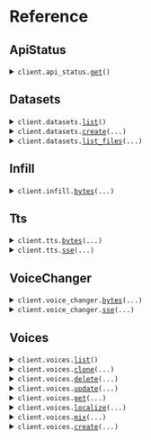 # Reference
## ApiStatus
<details><summary><code>client.api_status.<a href="src/cartesia/api_status/client.py">get</a>()</code></summary>
<dl>
<dd>

#### 🔌 Usage

<dl>
<dd>

<dl>
<dd>

```python
from cartesia import Cartesia

client = Cartesia(
    api_key="YOUR_API_KEY",
)
client.api_status.get()

```
</dd>
</dl>
</dd>
</dl>

#### ⚙️ Parameters

<dl>
<dd>

<dl>
<dd>

**request_options:** `typing.Optional[RequestOptions]` — Request-specific configuration.
    
</dd>
</dl>
</dd>
</dl>


</dd>
</dl>
</details>

## Datasets
<details><summary><code>client.datasets.<a href="src/cartesia/datasets/client.py">list</a>()</code></summary>
<dl>
<dd>

#### 🔌 Usage

<dl>
<dd>

<dl>
<dd>

```python
from cartesia import Cartesia

client = Cartesia(
    api_key="YOUR_API_KEY",
)
client.datasets.list()

```
</dd>
</dl>
</dd>
</dl>

#### ⚙️ Parameters

<dl>
<dd>

<dl>
<dd>

**request_options:** `typing.Optional[RequestOptions]` — Request-specific configuration.
    
</dd>
</dl>
</dd>
</dl>


</dd>
</dl>
</details>

<details><summary><code>client.datasets.<a href="src/cartesia/datasets/client.py">create</a>(...)</code></summary>
<dl>
<dd>

#### 🔌 Usage

<dl>
<dd>

<dl>
<dd>

```python
from cartesia import Cartesia

client = Cartesia(
    api_key="YOUR_API_KEY",
)
client.datasets.create(
    name="name",
)

```
</dd>
</dl>
</dd>
</dl>

#### ⚙️ Parameters

<dl>
<dd>

<dl>
<dd>

**name:** `str` 
    
</dd>
</dl>

<dl>
<dd>

**request_options:** `typing.Optional[RequestOptions]` — Request-specific configuration.
    
</dd>
</dl>
</dd>
</dl>


</dd>
</dl>
</details>

<details><summary><code>client.datasets.<a href="src/cartesia/datasets/client.py">list_files</a>(...)</code></summary>
<dl>
<dd>

#### 🔌 Usage

<dl>
<dd>

<dl>
<dd>

```python
from cartesia import Cartesia

client = Cartesia(
    api_key="YOUR_API_KEY",
)
client.datasets.list_files(
    id="id",
)

```
</dd>
</dl>
</dd>
</dl>

#### ⚙️ Parameters

<dl>
<dd>

<dl>
<dd>

**id:** `str` 
    
</dd>
</dl>

<dl>
<dd>

**request_options:** `typing.Optional[RequestOptions]` — Request-specific configuration.
    
</dd>
</dl>
</dd>
</dl>


</dd>
</dl>
</details>

## Infill
<details><summary><code>client.infill.<a href="src/cartesia/infill/client.py">bytes</a>(...)</code></summary>
<dl>
<dd>

#### 📝 Description

<dl>
<dd>

<dl>
<dd>

Generate audio that smoothly connects two existing audio segments. This is useful for inserting new speech between existing speech segments while maintaining natural transitions.

**The cost is 1 credit per character of the infill text plus a fixed cost of 300 credits.**

Only the `sonic-2` model is supported for infill at this time.

At least one of `left_audio` or `right_audio` must be provided.

As with all generative models, there's some inherent variability, but here's some tips we recommend to get the best results from infill:
- Use longer infill transcripts
  - This gives the model more flexibility to adapt to the rest of the audio
- Target natural pauses in the audio when deciding where to clip
  - This means you don't need word-level timestamps to be as precise
- Clip right up to the start and end of the audio segment you want infilled, keeping as much silence in the left/right audio segments as possible
  - This helps the model generate more natural transitions
</dd>
</dl>
</dd>
</dl>

#### 🔌 Usage

<dl>
<dd>

<dl>
<dd>

```python
from cartesia import Cartesia

client = Cartesia(
    api_key="YOUR_API_KEY",
)
client.infill.bytes(
    model_id="sonic-2",
    language="en",
    transcript="middle segment",
    voice_id="694f9389-aac1-45b6-b726-9d9369183238",
    output_format_container="wav",
    output_format_sample_rate=44100,
    output_format_encoding="pcm_f32le",
    voice_experimental_controls_speed="slowest",
    voice_experimental_controls_emotion=["surprise:high", "curiosity:high"],
)

```
</dd>
</dl>
</dd>
</dl>

#### ⚙️ Parameters

<dl>
<dd>

<dl>
<dd>

**left_audio:** `from __future__ import annotations

core.File` — See core.File for more documentation
    
</dd>
</dl>

<dl>
<dd>

**right_audio:** `from __future__ import annotations

core.File` — See core.File for more documentation
    
</dd>
</dl>

<dl>
<dd>

**model_id:** `str` — The ID of the model to use for generating audio
    
</dd>
</dl>

<dl>
<dd>

**language:** `str` — The language of the transcript
    
</dd>
</dl>

<dl>
<dd>

**transcript:** `str` — The infill text to generate
    
</dd>
</dl>

<dl>
<dd>

**voice_id:** `str` — The ID of the voice to use for generating audio
    
</dd>
</dl>

<dl>
<dd>

**output_format_container:** `OutputFormatContainer` — The format of the output audio
    
</dd>
</dl>

<dl>
<dd>

**output_format_sample_rate:** `int` — The sample rate of the output audio
    
</dd>
</dl>

<dl>
<dd>

**output_format_encoding:** `typing.Optional[RawEncoding]` — Required for `raw` and `wav` containers.

    
</dd>
</dl>

<dl>
<dd>

**output_format_bit_rate:** `typing.Optional[int]` — Required for `mp3` containers.

    
</dd>
</dl>

<dl>
<dd>

**voice_experimental_controls_speed:** `typing.Optional[Speed]` 

Either a number between -1.0 and 1.0 or a natural language description of speed.

If you specify a number, 0.0 is the default speed, -1.0 is the slowest speed, and 1.0 is the fastest speed.

    
</dd>
</dl>

<dl>
<dd>

**voice_experimental_controls_emotion:** `typing.Optional[typing.List[Emotion]]` 

An array of emotion:level tags.

Supported emotions are: anger, positivity, surprise, sadness, and curiosity.

Supported levels are: lowest, low, (omit), high, highest.

    
</dd>
</dl>

<dl>
<dd>

**request_options:** `typing.Optional[RequestOptions]` — Request-specific configuration. You can pass in configuration such as `chunk_size`, and more to customize the request and response.
    
</dd>
</dl>
</dd>
</dl>


</dd>
</dl>
</details>

## Tts
<details><summary><code>client.tts.<a href="src/cartesia/tts/client.py">bytes</a>(...)</code></summary>
<dl>
<dd>

#### 🔌 Usage

<dl>
<dd>

<dl>
<dd>

```python
from cartesia import Cartesia

client = Cartesia(
    api_key="YOUR_API_KEY",
)
client.tts.bytes(
    model_id="sonic-2",
    transcript="Hello, world!",
    voice={"mode": "id", "id": "694f9389-aac1-45b6-b726-9d9369183238"},
    language="en",
    output_format={
        "sample_rate": 44100,
        "encoding": "pcm_f32le",
        "container": "raw",
    },
)

```
</dd>
</dl>
</dd>
</dl>

#### ⚙️ Parameters

<dl>
<dd>

<dl>
<dd>

**model_id:** `str` — The ID of the model to use for the generation. See [Models](/build-with-sonic/models) for available models.
    
</dd>
</dl>

<dl>
<dd>

**transcript:** `str` 
    
</dd>
</dl>

<dl>
<dd>

**voice:** `TtsRequestVoiceSpecifierParams` 
    
</dd>
</dl>

<dl>
<dd>

**output_format:** `OutputFormatParams` 
    
</dd>
</dl>

<dl>
<dd>

**language:** `typing.Optional[SupportedLanguage]` 
    
</dd>
</dl>

<dl>
<dd>

**duration:** `typing.Optional[float]` 

The maximum duration of the audio in seconds. You do not usually need to specify this.
If the duration is not appropriate for the length of the transcript, the output audio may be truncated.
    
</dd>
</dl>

<dl>
<dd>

**request_options:** `typing.Optional[RequestOptions]` — Request-specific configuration. You can pass in configuration such as `chunk_size`, and more to customize the request and response.
    
</dd>
</dl>
</dd>
</dl>


</dd>
</dl>
</details>

<details><summary><code>client.tts.<a href="src/cartesia/tts/client.py">sse</a>(...)</code></summary>
<dl>
<dd>

#### 🔌 Usage

<dl>
<dd>

<dl>
<dd>

```python
from cartesia import Cartesia

client = Cartesia(
    api_key="YOUR_API_KEY",
)
response = client.tts.sse(
    model_id="sonic-2",
    transcript="Hello, world!",
    voice={"mode": "id", "id": "694f9389-aac1-45b6-b726-9d9369183238"},
    language="en",
    output_format={
        "sample_rate": 44100,
        "encoding": "pcm_f32le",
        "container": "raw",
    },
)
for chunk in response:
    yield chunk

```
</dd>
</dl>
</dd>
</dl>

#### ⚙️ Parameters

<dl>
<dd>

<dl>
<dd>

**model_id:** `str` — The ID of the model to use for the generation. See [Models](/build-with-sonic/models) for available models.
    
</dd>
</dl>

<dl>
<dd>

**transcript:** `str` 
    
</dd>
</dl>

<dl>
<dd>

**voice:** `TtsRequestVoiceSpecifierParams` 
    
</dd>
</dl>

<dl>
<dd>

**output_format:** `OutputFormatParams` 
    
</dd>
</dl>

<dl>
<dd>

**language:** `typing.Optional[SupportedLanguage]` 
    
</dd>
</dl>

<dl>
<dd>

**duration:** `typing.Optional[float]` 

The maximum duration of the audio in seconds. You do not usually need to specify this.
If the duration is not appropriate for the length of the transcript, the output audio may be truncated.
    
</dd>
</dl>

<dl>
<dd>

**request_options:** `typing.Optional[RequestOptions]` — Request-specific configuration.
    
</dd>
</dl>
</dd>
</dl>


</dd>
</dl>
</details>

## VoiceChanger
<details><summary><code>client.voice_changer.<a href="src/cartesia/voice_changer/client.py">bytes</a>(...)</code></summary>
<dl>
<dd>

#### 📝 Description

<dl>
<dd>

<dl>
<dd>

Takes an audio file of speech, and returns an audio file of speech spoken with the same intonation, but with a different voice.

This endpoint is priced at 15 characters per second of input audio.
</dd>
</dl>
</dd>
</dl>

#### 🔌 Usage

<dl>
<dd>

<dl>
<dd>

```python
from cartesia import Cartesia

client = Cartesia(
    api_key="YOUR_API_KEY",
)
client.voice_changer.bytes(
    voice_id="694f9389-aac1-45b6-b726-9d9369183238",
    output_format_container="raw",
    output_format_sample_rate=44100,
    output_format_encoding="pcm_f32le",
)

```
</dd>
</dl>
</dd>
</dl>

#### ⚙️ Parameters

<dl>
<dd>

<dl>
<dd>

**clip:** `from __future__ import annotations

core.File` — See core.File for more documentation
    
</dd>
</dl>

<dl>
<dd>

**voice_id:** `str` 
    
</dd>
</dl>

<dl>
<dd>

**output_format_container:** `OutputFormatContainer` 
    
</dd>
</dl>

<dl>
<dd>

**output_format_sample_rate:** `int` 
    
</dd>
</dl>

<dl>
<dd>

**output_format_encoding:** `typing.Optional[RawEncoding]` — Required for `raw` and `wav` containers.

    
</dd>
</dl>

<dl>
<dd>

**output_format_bit_rate:** `typing.Optional[int]` — Required for `mp3` containers.

    
</dd>
</dl>

<dl>
<dd>

**request_options:** `typing.Optional[RequestOptions]` — Request-specific configuration. You can pass in configuration such as `chunk_size`, and more to customize the request and response.
    
</dd>
</dl>
</dd>
</dl>


</dd>
</dl>
</details>

<details><summary><code>client.voice_changer.<a href="src/cartesia/voice_changer/client.py">sse</a>(...)</code></summary>
<dl>
<dd>

#### 🔌 Usage

<dl>
<dd>

<dl>
<dd>

```python
from cartesia import Cartesia

client = Cartesia(
    api_key="YOUR_API_KEY",
)
response = client.voice_changer.sse(
    voice_id="694f9389-aac1-45b6-b726-9d9369183238",
    output_format_container="raw",
    output_format_sample_rate=44100,
    output_format_encoding="pcm_f32le",
)
for chunk in response:
    yield chunk

```
</dd>
</dl>
</dd>
</dl>

#### ⚙️ Parameters

<dl>
<dd>

<dl>
<dd>

**clip:** `from __future__ import annotations

core.File` — See core.File for more documentation
    
</dd>
</dl>

<dl>
<dd>

**voice_id:** `str` 
    
</dd>
</dl>

<dl>
<dd>

**output_format_container:** `OutputFormatContainer` 
    
</dd>
</dl>

<dl>
<dd>

**output_format_sample_rate:** `int` 
    
</dd>
</dl>

<dl>
<dd>

**output_format_encoding:** `typing.Optional[RawEncoding]` — Required for `raw` and `wav` containers.

    
</dd>
</dl>

<dl>
<dd>

**output_format_bit_rate:** `typing.Optional[int]` — Required for `mp3` containers.

    
</dd>
</dl>

<dl>
<dd>

**request_options:** `typing.Optional[RequestOptions]` — Request-specific configuration.
    
</dd>
</dl>
</dd>
</dl>


</dd>
</dl>
</details>

## Voices
<details><summary><code>client.voices.<a href="src/cartesia/voices/client.py">list</a>()</code></summary>
<dl>
<dd>

#### 🔌 Usage

<dl>
<dd>

<dl>
<dd>

```python
from cartesia import Cartesia

client = Cartesia(
    api_key="YOUR_API_KEY",
)
client.voices.list()

```
</dd>
</dl>
</dd>
</dl>

#### ⚙️ Parameters

<dl>
<dd>

<dl>
<dd>

**request_options:** `typing.Optional[RequestOptions]` — Request-specific configuration.
    
</dd>
</dl>
</dd>
</dl>


</dd>
</dl>
</details>

<details><summary><code>client.voices.<a href="src/cartesia/voices/client.py">clone</a>(...)</code></summary>
<dl>
<dd>

#### 📝 Description

<dl>
<dd>

<dl>
<dd>

Clone a voice from an audio clip. This endpoint has two modes, stability and similarity.

Similarity mode clones are more similar to the source clip, but may reproduce background noise. For these, use an audio clip about 5 seconds long.

Stability mode clones are more stable, but may not sound as similar to the source clip. For these, use an audio clip 10-20 seconds long.
</dd>
</dl>
</dd>
</dl>

#### 🔌 Usage

<dl>
<dd>

<dl>
<dd>

```python
from cartesia import Cartesia

client = Cartesia(
    api_key="YOUR_API_KEY",
)
client.voices.clone(
    name="A high-similarity cloned voice",
    description="Copied from Cartesia docs",
    mode="similarity",
    language="en",
    transcript="A transcript of the words spoken in the audio clip.",
    enhance=False,
)

```
</dd>
</dl>
</dd>
</dl>

#### ⚙️ Parameters

<dl>
<dd>

<dl>
<dd>

**clip:** `from __future__ import annotations

core.File` — See core.File for more documentation
    
</dd>
</dl>

<dl>
<dd>

**name:** `str` — The name of the voice.

    
</dd>
</dl>

<dl>
<dd>

**language:** `SupportedLanguage` — The language of the voice.

    
</dd>
</dl>

<dl>
<dd>

**mode:** `CloneMode` — Tradeoff between similarity and stability. Similarity clones sound more like the source clip, but may reproduce background noise. Stability clones always sound like a studio recording, but may not sound as similar to the source clip.

    
</dd>
</dl>

<dl>
<dd>

**enhance:** `bool` — Whether to enhance the clip to improve its quality before cloning. Useful if the clip has background noise.

    
</dd>
</dl>

<dl>
<dd>

**description:** `typing.Optional[str]` — A description for the voice.

    
</dd>
</dl>

<dl>
<dd>

**transcript:** `typing.Optional[str]` — Optional transcript of the words spoken in the audio clip. Only used for similarity mode.

    
</dd>
</dl>

<dl>
<dd>

**request_options:** `typing.Optional[RequestOptions]` — Request-specific configuration.
    
</dd>
</dl>
</dd>
</dl>


</dd>
</dl>
</details>

<details><summary><code>client.voices.<a href="src/cartesia/voices/client.py">delete</a>(...)</code></summary>
<dl>
<dd>

#### 🔌 Usage

<dl>
<dd>

<dl>
<dd>

```python
from cartesia import Cartesia

client = Cartesia(
    api_key="YOUR_API_KEY",
)
client.voices.delete(
    id="id",
)

```
</dd>
</dl>
</dd>
</dl>

#### ⚙️ Parameters

<dl>
<dd>

<dl>
<dd>

**id:** `VoiceId` 
    
</dd>
</dl>

<dl>
<dd>

**request_options:** `typing.Optional[RequestOptions]` — Request-specific configuration.
    
</dd>
</dl>
</dd>
</dl>


</dd>
</dl>
</details>

<details><summary><code>client.voices.<a href="src/cartesia/voices/client.py">update</a>(...)</code></summary>
<dl>
<dd>

#### 🔌 Usage

<dl>
<dd>

<dl>
<dd>

```python
from cartesia import Cartesia

client = Cartesia(
    api_key="YOUR_API_KEY",
)
client.voices.update(
    id="id",
    name="name",
    description="description",
)

```
</dd>
</dl>
</dd>
</dl>

#### ⚙️ Parameters

<dl>
<dd>

<dl>
<dd>

**id:** `VoiceId` 
    
</dd>
</dl>

<dl>
<dd>

**name:** `str` — The name of the voice.
    
</dd>
</dl>

<dl>
<dd>

**description:** `str` — The description of the voice.
    
</dd>
</dl>

<dl>
<dd>

**request_options:** `typing.Optional[RequestOptions]` — Request-specific configuration.
    
</dd>
</dl>
</dd>
</dl>


</dd>
</dl>
</details>

<details><summary><code>client.voices.<a href="src/cartesia/voices/client.py">get</a>(...)</code></summary>
<dl>
<dd>

#### 🔌 Usage

<dl>
<dd>

<dl>
<dd>

```python
from cartesia import Cartesia

client = Cartesia(
    api_key="YOUR_API_KEY",
)
client.voices.get(
    id="id",
)

```
</dd>
</dl>
</dd>
</dl>

#### ⚙️ Parameters

<dl>
<dd>

<dl>
<dd>

**id:** `VoiceId` 
    
</dd>
</dl>

<dl>
<dd>

**request_options:** `typing.Optional[RequestOptions]` — Request-specific configuration.
    
</dd>
</dl>
</dd>
</dl>


</dd>
</dl>
</details>

<details><summary><code>client.voices.<a href="src/cartesia/voices/client.py">localize</a>(...)</code></summary>
<dl>
<dd>

#### 🔌 Usage

<dl>
<dd>

<dl>
<dd>

```python
from cartesia import Cartesia

client = Cartesia(
    api_key="YOUR_API_KEY",
)
client.voices.localize(
    embedding=[1.1, 1.1],
    language="en",
    original_speaker_gender="male",
)

```
</dd>
</dl>
</dd>
</dl>

#### ⚙️ Parameters

<dl>
<dd>

<dl>
<dd>

**embedding:** `Embedding` 
    
</dd>
</dl>

<dl>
<dd>

**language:** `LocalizeTargetLanguage` 
    
</dd>
</dl>

<dl>
<dd>

**original_speaker_gender:** `Gender` 
    
</dd>
</dl>

<dl>
<dd>

**dialect:** `typing.Optional[LocalizeDialectParams]` 
    
</dd>
</dl>

<dl>
<dd>

**request_options:** `typing.Optional[RequestOptions]` — Request-specific configuration.
    
</dd>
</dl>
</dd>
</dl>


</dd>
</dl>
</details>

<details><summary><code>client.voices.<a href="src/cartesia/voices/client.py">mix</a>(...)</code></summary>
<dl>
<dd>

#### 🔌 Usage

<dl>
<dd>

<dl>
<dd>

```python
from cartesia import Cartesia

client = Cartesia(
    api_key="YOUR_API_KEY",
)
client.voices.mix(
    voices=[{"id": "id", "weight": 1.1}, {"id": "id", "weight": 1.1}],
)

```
</dd>
</dl>
</dd>
</dl>

#### ⚙️ Parameters

<dl>
<dd>

<dl>
<dd>

**voices:** `typing.Sequence[MixVoiceSpecifierParams]` 
    
</dd>
</dl>

<dl>
<dd>

**request_options:** `typing.Optional[RequestOptions]` — Request-specific configuration.
    
</dd>
</dl>
</dd>
</dl>


</dd>
</dl>
</details>

<details><summary><code>client.voices.<a href="src/cartesia/voices/client.py">create</a>(...)</code></summary>
<dl>
<dd>

#### 📝 Description

<dl>
<dd>

<dl>
<dd>

Create voice from raw features. If you'd like to clone a voice from an audio file, please use Clone Voice instead.
</dd>
</dl>
</dd>
</dl>

#### 🔌 Usage

<dl>
<dd>

<dl>
<dd>

```python
from cartesia import Cartesia

client = Cartesia(
    api_key="YOUR_API_KEY",
)
client.voices.create(
    name="My Custom Voice",
    description="A custom voice created through the API",
    embedding=[],
    language="en",
    base_voice_id="123e4567-e89b-12d3-a456-426614174000",
)

```
</dd>
</dl>
</dd>
</dl>

#### ⚙️ Parameters

<dl>
<dd>

<dl>
<dd>

**name:** `str` — The name of the voice.
    
</dd>
</dl>

<dl>
<dd>

**description:** `str` — The description of the voice.
    
</dd>
</dl>

<dl>
<dd>

**embedding:** `Embedding` 
    
</dd>
</dl>

<dl>
<dd>

**language:** `typing.Optional[SupportedLanguage]` 
    
</dd>
</dl>

<dl>
<dd>

**base_voice_id:** `typing.Optional[BaseVoiceId]` 
    
</dd>
</dl>

<dl>
<dd>

**request_options:** `typing.Optional[RequestOptions]` — Request-specific configuration.
    
</dd>
</dl>
</dd>
</dl>


</dd>
</dl>
</details>

